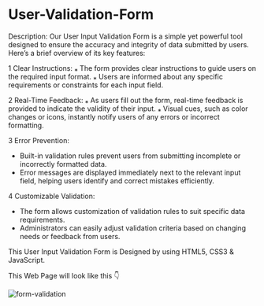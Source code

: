 # User-Validation-Form

Description:
Our User Input Validation Form is a simple yet powerful tool designed to ensure the accuracy and integrity of data submitted by users. Here’s a brief overview of its key features:

1 Clear Instructions:
  ⁎ The form provides clear instructions to guide users on the required input format.
  ⁎ Users are informed about any specific requirements or constraints for each input field.
  
2 Real-Time Feedback:
  ⁎ As users fill out the form, real-time feedback is provided to indicate the validity of their input.
  ⁎ Visual cues, such as color changes or icons, instantly notify users of any errors or incorrect formatting.
  
3 Error Prevention:
  * Built-in validation rules prevent users from submitting incomplete or incorrectly formatted data.
  * Error messages are displayed immediately next to the relevant input field, helping users identify and correct mistakes efficiently.
  
4 Customizable Validation:
  * The form allows customization of validation rules to suit specific data requirements.
  * Administrators can easily adjust validation criteria based on changing needs or feedback from users.

This User Input Validation Form is Designed by using HTML5, CSS3 & JavaScript.

This Web Page will look like this 👇


![form-validation](https://github.com/mdghufranwarsi/User-Validation-Form/assets/163352873/9b4408c5-d40e-49db-a291-bf8ef1099eb3)


